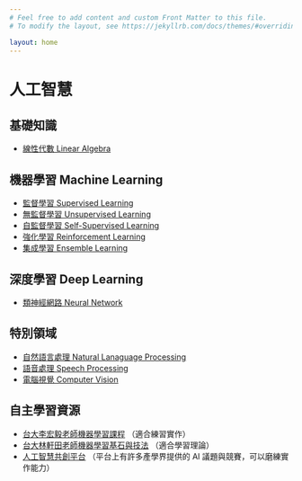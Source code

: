 ```yaml
---
# Feel free to add content and custom Front Matter to this file.
# To modify the layout, see https://jekyllrb.com/docs/themes/#overriding-theme-defaults

layout: home
---
```

# 人工智慧

## 基礎知識

+ [線性代數 Linear Algebra](/Mandarin-AI-platform/pages/fundamentals/linear_algebra/)

## 機器學習 Machine Learning

+ [監督學習 Supervised Learning](/Mandarin-AI-platform/pages/machine_learning/supervised_learning/)
+ [無監督學習 Unsupervised Learning](/Mandarin-AI-platform/pages/machine_learning/unsupervised_learning/)
+ [自監督學習 Self-Supervised Learning](/Mandarin-AI-platform/pages/machine_learning/selfsupervised_learning/)
+ [強化學習 Reinforcement Learning](/Mandarin-AI-platform/pages/machine_learning/reinforcement_learning/)
+ [集成學習 Ensemble Learning](/Mandarin-AI-platform/pages/machine_learning/ensemble_learning/)

## 深度學習 Deep Learning

+ [類神經網路 Neural Network](/Mandarin-AI-platform/pages/deep_learning/neural_network/)

## 特別領域

+ [自然語言處理 Natural Lanaguage Processing](/Mandarin-AI-platform/pages/special_fields/nlp/)
+ [語音處理 Speech Processing](/Mandarin-AI-platform/pages/special_fields/sp/)
+ [電腦視覺 Computer Vision](/Mandarin-AI-platform/pages/special_fields/cv/)

## 自主學習資源

+ [台大李宏毅老師機器學習課程](https://www.youtube.com/c/HungyiLeeNTU) （適合練習實作）
+ [台大林軒田老師機器學習基石與技法](https://www.youtube.com/c/hsuantien) （適合學習理論）
+ [人工智慧共創平台](https://aidea-web.tw) （平台上有許多產學界提供的 AI 議題與競賽，可以磨練實作能力）